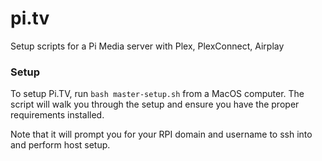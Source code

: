 # pi.tv

Setup scripts for a Pi Media server with Plex, PlexConnect, Airplay

### Setup

To setup Pi.TV, run `bash master-setup.sh` from a MacOS computer. The script will walk you through the setup and ensure you have the proper requirements installed.

Note that it will prompt you for your RPI domain and username to ssh into and perform host setup.
